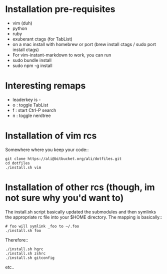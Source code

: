Installation pre-requisites
===========================
* vim (duh)
* python
* ruby
* exuberant ctags (for TabList)
 *  on a mac install with homebrew or port (brew install ctags / sudo port install ctags)
* For vim-instant-markdown to work, you can run 
 * sudo bundle install 
 * sudo npm -g install 


Interesting remaps
==================
* leaderkey is -
* <leaderkey>o : toggle TabList
* <leaderkey>f : start Ctrl-P search 
* <leaderkey>n : toggle nerdtree 


Installation of vim rcs
=======================
Somewhere where you keep your code::

    git clone https://ali@bitbucket.org/ali/dotfiles.git
    cd dotfiles 
    ./install.sh vim

Installation of other rcs (though, im not sure why you'd want to)
=================================================================
The install.sh script basically updated the submodules and then symlinks the appropriate rc file into your $HOME directory.
The mapping is basically::

    # foo will symlink _foo to ~/.foo 
    ./install.sh foo 

Therefore::

    ./install.sh hgrc 
    ./install.sh zshrc 
    ./install.sh gitconfig 

etc..

